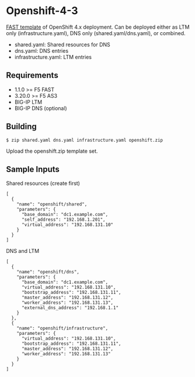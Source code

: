 # Openshift-4-3

[FAST template](https://clouddocs.f5.com/products/extensions/f5-appsvcs-templates/latest/) of OpenShift 4.x deployment.  Can be deployed either as LTM only (infrastructure.yaml), DNS only (shared.yaml/dns.yaml), or combined.

* shared.yaml: Shared resources for DNS
* dns.yaml: DNS entries
* infrastructure.yaml: LTM entries

## Requirements

* 1.1.0 >= F5 FAST
* 3.20.0 >= F5 AS3
* BIG-IP LTM
* BIG-IP DNS (optional)

## Building

```
$ zip shared.yaml dns.yaml infrastructure.yaml openshift.zip
```
Upload the openshift.zip template set.

## Sample Inputs

Shared resources (create first)
```
[
  {
    "name": "openshift/shared",
    "parameters": {
      "base_domain": "dc1.example.com",
      "self_address": "192.168.1.201",
      "virtual_address": "192.168.131.10"
    }
  }
]
```
DNS and LTM
```
[
  {
    "name": "openshift/dns",
    "parameters": {
      "base_domain": "dc1.example.com",
      "virtual_address": "192.168.131.10",
      "bootstrap_address": "192.168.131.11",
      "master_address": "192.168.131.12",
      "worker_address": "192.168.131.13",
      "external_dns_address": "192.168.1.1"
    }
  },
  {
    "name": "openshift/infrastructure",
    "parameters": {
      "virtual_address": "192.168.131.10",
      "bootstrap_address": "192.168.131.11",
      "master_address": "192.168.131.12",
      "worker_address": "192.168.131.13"
    }
  }
]
```

